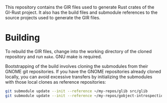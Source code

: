 This repository contains the GIR files used to generate Rust crates
of the GI-Rust project. It also has the build files and submodule
references to the source projects used to generate the GIR files.

# Building

To rebuild the GIR files, change into the working directory of the cloned
repository and run `make`. GNU make is required.

Bootstrapping of the build involves cloning the submodules from their GNOME
git repositories. If you have the GNOME repositories already cloned locally,
you can avoid excessive transfers by initializing the submodules with those
local clones as reference repositories:

```sh
git submodule update --init --reference ~/my-repos/glib src/glib
git submodule update --init --reference ~/my-repos/gobject-introspection src/gobject-introspection
```
